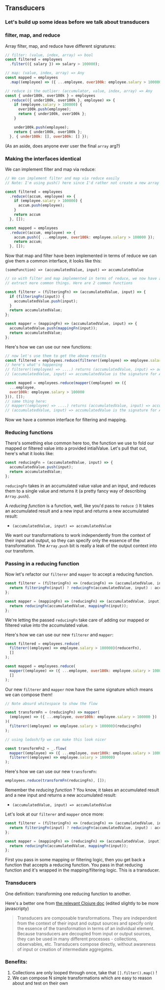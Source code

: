 ## Transducers

### Let's build up some ideas before we talk about transducers

### filter, map, and reduce
Array filter, map, and reduce have different signatures:
```javascript
// filter: (value, index, array) => bool
const filtered = employees
  .filter(({ salary }) => salary > 100000);

// map: (value, index, array) => Any
const mapped = employees
  .map((employee) => ({ ...employee, over100k: employee.salary > 100000 }));

// reduce is the outlier: (accumulator, value, index, array) => Any
const { under100k, over100k } = employees
  .reduce(({ under100k, over100k }, employee) => {
    if (employee.salary > 100000) {
      over100k.push(employee);
      return { under100k, over100k };
    }

    under100k.push(employee);
    return { under100k, over100k };
  }, { under100k: [], over100k: [] });
```
(As an aside, does anyone ever user the final `array` arg?)

### Making the interfaces identical
We can implement filter and map via reduce:
```javascript
// We can implement filter and map via reduce easily
// Note: I'm using push() here since I'd rather not create a new array on each iteration via concat()

const filtered = employees
  .reduce((accum, employee) => {
    if (employee.salary > 100000) {
      accum.push(employee);
    }
    return accum
  }, []);

const mapped = employees
  .reduce((accum, employee) => {
    accum.push({ ...employee, over100k: employee.salary > 100000 });
    return accum;
  }, []);
```

Now that map and filter have been implemented in terms of reduce we can give them a common 
interface, it looks like this:

`(someFunction) => (accumulatedValue, input) => accumulatedValue`
```javascript
// so with filter and map implemented in terms of reduce, we now have a common interface. Let's
// extract more common things. Here are 2 common functions

const filterer = (filteringFn) => (accumulatedValue, input) => {
  if (filteringFn(input)) {
    accumulatedValue.push(input);
  }
  return accumulatedValue;
};

const mapper = (mappingFn) => (accumulatedValue, input) => {
  accumulatedValue.push(mappingFn(input));
  return accumulatedValue;
};
```
Here's how we can use our new functions:
```javascript
// now let's use them to get the above results
const filtered = employees.reduce(filterer((employee) => employee.salary > 100000), []);
// here's what's happening
// filterer((employee) => ....) returns (accumulatedValue, input) => accumulatedValue
// (accumulatedValue, input) => accumulatedValue is the signature for Array.reduce's callback

const mapped = employees.reduce(mapper((employee) => ({
  ...employee,
  over100k: employee.salary > 100000
})), []);
// same thing here:
// mapper((employee) => ....) returns (accumulatedValue, input) => accumulatedValue
// (accumulatedValue, input) => accumulatedValue is the signature for Array.reduce's callback
```

Now we have a common interface for filtering and mapping.

### Reducing functions
There's something else common here too, the function we use to fold our mapped or filtered value 
into a provided intialValue. Let's pull that out, here's what it looks like:

```javascript
const reducingFn = (accumulatedValue, input) => {
  accumulatedValue.push(input);
  return accumulatedValue;
};
```
`reducingFn` takes in an accumulated value value and an input, and reduces them to a single value and 
returns it (a pretty fancy way of describing `Array.push`).

A _reducing function_ is a function, well, like you'd pass to `reduce` :) It takes an accumulated 
result and a new input and returns a new accumulated result: 
- `(accumulatedValue, input) => accumulatedValue`

We want our transformations to work independently from the context of their input and output, so they 
can specify only the essence of the transformation. The `Array.push` bit is really a leak of the output
context into our transform.

### Passing in a reducing function
Now let's refactor our `filterer` and `mapper` to accept a reducing function.

```javascript
const filterer = (filteringFn) => (reducingFn) => (accumulatedValue, input) => {
  return filteringFn(input) ? reducingFn(accumulatedValue, input) : accumulatedValue;
};

const mapper = (mappingFn) => (reducingFn) => (accumulatedValue, input) => {
  return reducingFn(accumulatedValue, mappingFn(input));
};
```
We're letting the passed `reducingFn` take care of adding our mapped or filtered value into the 
accumulated value.

Here's how we can use our new `filterer` and `mapper`:
```javascript
const filtered = employees.reduce(
  filterer((employee) => employee.salary > 100000)(reducerFn),
  []
);

const mapped = employees.reduce(
  mapper((employee) => ({ ...employee, over100k: employee.salary > 100000 }))(reducerFn),
  []
);
```

Our new `filterer` and `mapper` now have the same signature which means we can compose them! 
```javascript
// Note absurd whitespace to show the flow

const transformFn = (reducingFn) => mapper(
  (employee) => ({ ...employee, over100k: employee.salary > 100000 })
)(
  filterer((employee) => employee.salary > 100000)(reducingFn)
);

// using lodash/fp we can make this look nicer

const transformFn2 = _.flow(
  mapper((employee) => ({ ...employee, over100k: employee.salary > 100000 })),
  filterer((employee) => employee.salary > 100000)
);

```

Here's how we can use our new `transformFn`:
```javascript
employees.reduce(transformFn(reducingFn), []);
```

Remember the _reducing function_ ? You know, it takes an accumulated result and a new input and 
returns a new accumulated result: 
- `(accumulatedValue, input) => accumulatedValue`

Let's look at our `filterer` and `mapper` once more:
```javascript
const filterer = (filteringFn) => (reducingFn) => (accumulatedValue, input) => {
  return filteringFn(input) ? reducingFn(accumulatedValue, input) : accumulatedValue;
};

const mapper = (mappingFn) => (reducingFn) => (accumulatedValue, input) => {
  return reducingFn(accumulatedValue, mappingFn(input));
};
```

First you pass in some mapping or filtering logic, then you get back a function that accepts a reducing
function. You pass in that reducing function and it's wrapped in the mapping/filtering logic. This is
a transducer. 

### Transducers
One definition: transforming one reducing function to another.

Here's a better one from [the relevant Clojure doc](https://clojure.org/reference/transducers) 
(edited slightly to be more javascripty)

> Transducers are composable transformations. They are independent from the context of their input 
and output sources and specify only the essence of the transformation in terms of an individual 
element. Because transducers are decoupled from input or output sources, they can be used in many 
different processes - collections, observables, etc. Transducers compose directly, without 
awareness of input or creation of intermediate aggregates.

### Benefits:
1. Collections are only looped through once, take that `[].filter().map()` !
2. We can compose N simple transformations which are easy to reason about and test on their own
